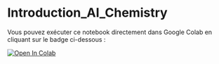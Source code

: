 # Introduction_AI_Chemistry

Vous pouvez exécuter ce notebook directement dans Google Colab en cliquant sur le badge ci-dessous :

[![Open In Colab](https://colab.research.google.com/assets/colab-badge.svg)](https://colab.research.google.com/github/Mathildec25/Introduction_AI_Chemistry/blob/main/Introduction_AI_Chemistry.ipynb)
